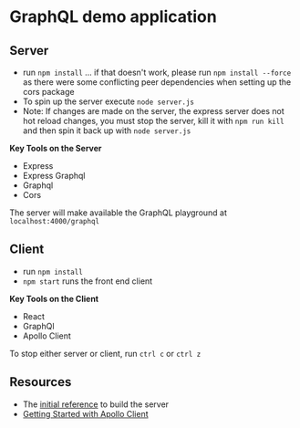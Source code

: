 # GraphQL demo application

## Server
- run `npm install` ... if that doesn't work, please run `npm install --force` as there were some conflicting peer dependencies when setting up the cors package
- To spin up the server execute `node server.js`
- Note: If changes are made on the server, the express server does not hot reload changes, you must stop the server, kill it with `npm run kill` and then spin it back up with `node server.js`

**Key Tools on the Server**
- Express
- Express Graphql
- Graphql
- Cors

The server will make available the GraphQL playground at `localhost:4000/graphql`

## Client
- run `npm install`
- `npm start` runs the front end client

**Key Tools on the Client**
- React
- GraphQl
- Apollo Client


To stop either server or client, run `ctrl c` or `ctrl z`



## Resources
- The [initial reference](https://medium.com/codingthesmartway-com-blog/creating-a-graphql-server-with-node-js-and-express-f6dddc5320e1) to build the server
- [Getting Started with Apollo Client](https://www.apollographql.com/docs/react/get-started/)